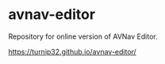 # avnav-editor
Repository for online version of AVNav Editor.

https://turnip32.github.io/avnav-editor/
